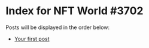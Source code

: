 # Index for NFT World #3702
Posts will be displayed in the order below:

- [Your first post](./001-first.md)

